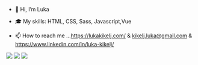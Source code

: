 - 👋 Hi, I’m Luka

- :mortar_board: My skills: HTML, CSS, Sass, Javascript,Vue
<!---- 💞️Feel free to reach out if you're looking for a developer, have a question, or just want to connect. --->
- 📫 How to reach me ...https://lukakikelj.com/ & kikelj.luka@gmail.com & https://www.linkedin.com/in/luka-kikelj/

<img src="https://github-readme-stats.vercel.app/api?username=Luka85&show_icons=true&theme=dark"/>
<img src="https://github-readme-stats.vercel.app/api/top-langs?username=Luka85&theme=dark"/>
<img src="https://github-readme-streak-stats.herokuapp.com/?user=Luka85&theme=dark"/>

<!---
Luka85/Luka85 is a ✨ special ✨ repository because its `README.md` (this file) appears on your GitHub profile.
You can click the Preview link to take a look at your changes.
--->
